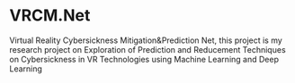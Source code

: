 # VRCM.Net
Virtual Reality Cybersickness Mitigation&amp;Prediction Net, this project is my research project on Exploration of Prediction and Reducement Techniques on Cybersickness in VR Technologies using Machine Learning and Deep Learning
